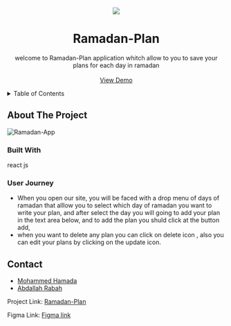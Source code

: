

<div id="top"></div>
<br />
<div align="center">
    
![](https://i.imgur.com/88QNZZW.jpg)


# Ramadan-Plan

  <p align="center">
    welcome to Ramadan-Plan application whitch allow to you to save your plans for each day in ramadan
    <br />
    <br />
    <a href="https://helpful-cactus-7bbfd0.netlify.app/">View Demo</a>
  </p>
</div>



<!-- TABLE OF CONTENTS -->
<details>
  <summary>Table of Contents</summary>
  <ol>
    <li>
      <a href="#about-the-project">About The Project</a>
      <ul>
        <li><a href="#built-with">Built With</a></li>
        <li><a href="#user-journey">User Journey</a></li>
      </ul>
    </li>
    <li><a href="#contact">Contact</a></li>
  </ol>
</details>



<!-- ABOUT THE PROJECT -->
## About The Project
![Ramadan-App](https://i.imgur.com/msXqXxT.png)



### Built With 
  react js

### User Journey

* When you open our site, you will be faced with a drop menu of days of ramadan that alllow you to select which day of ramadan you want to write your plan, and after select the day you will going to add your plan in the text area below,
and to add the plan you shuld click at the button add,
* when you want to delete any plan you can click on delete icon , also you can edit your plans by clicking on the update icon.
 

<!-- CONTACT -->
## Contact

* [Mohammed Hamada](https://github.com/Mohammed-Hamada)
* [Abdallah Rabah](https://github.com/AbdallahGot)


Project Link: [Ramadan-Plan](https://helpful-cactus-7bbfd0.netlify.app/)

Figma Link: [Figma link](https://www.figma.com/file/zD7loXMHXKmnHyasOsDjhc/Untitled?node-id=0%3A1)

